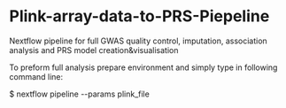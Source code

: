 # Plink-array-data-to-PRS-Piepeline
Nextflow pipeline for full GWAS quality control, imputation, association analysis and PRS model creation&amp;visualisation

To preform full analysis prepare environment and simply type in following command line:

$ nextflow pipeline --params plink_file


